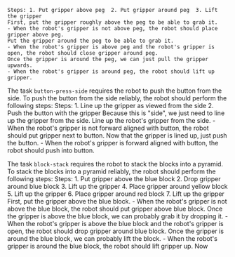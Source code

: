 
    Steps: 1. Put gripper above peg  2. Put gripper around peg  3. Lift the gripper
    First, put the gripper roughly above the peg to be able to grab it.
    - When the robot's gripper is not above peg, the robot should place gripper above peg.
    Put the gripper around the peg to be able to grab it.
    - When the robot's gripper is above peg and the robot's gripper is open, the robot should close gripper around peg.
    Once the gripper is around the peg, we can just pull the gripper upwards.
    - When the robot's gripper is around peg, the robot should lift up gripper.

The task `button-press-side` requires the robot to push the button from the side.
To push the button from the side reliably, the robot should perform the following steps:
    Steps:  1. Line up the gripper as viewed from the side  2. Push the button with the gripper
    Because this is "side", we just need to line up the gripper from the side. Line up the robot's gripper from the side.
    - When the robot's gripper is not forward aligned with button, the robot should put gripper next to button.
    Now that the gripper is lined up, just push the button.
    - When the robot's gripper is forward aligned with button, the robot should push into button.

The task `block-stack` requires the robot to stack the blocks into a pyramid.
To stack the blocks into a pyramid reliably, the robot should perform the following steps:
    Steps:  1. Put gripper above the blue block  2. Drop gripper around blue block  3. Lift up the gripper  4. Place gripper around yellow block  5. Lift up the gripper  6. Place gripper around red block  7. Lift up the gripper
    First, put the gripper above the blue block.
    - When the robot's gripper is not above the blue block, the robot should put gripper above blue block.
    Once the gripper is above the blue block, we can probably grab it by dropping it.
    - When the robot's gripper is above the blue block and the robot's gripper is open, the robot should drop gripper around blue block.
    Once the gripper is around the blue block, we can probably lift the block.
    - When the robot's gripper is around the blue block, the robot should lift gripper up.
    Now
